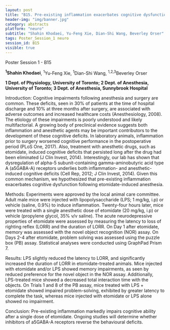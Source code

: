 ```yaml
---
layout: post
title: "B15. Pre-existing inflammation exacerbates cognitive dysfunction after anesthesia in mice"
header-img: "img/banner.jpg"
category: abstracts
platform: "neuro"
subtitle: "Shahin Khodaei, Yu-Feng Xie, Dian-Shi Wang, Beverley Orser"
tags: Poster_Session_1 neuro
session_id: B15
visible: true
---
```

Poster Session 1 - B15

**<sup>1</sup>Shahin Khodaei**, <sup>1</sup>Yu-Feng Xie, <sup>1</sup>Dian-Shi Wang, <sup>1,2,3</sup>Beverley Orser

__1 Dept. of Physiology, University of Toronto; 2 Dept. of Anesthesia, University of Toronto; 3 Dept. of Anesthesia, Sunnybrook Hospital__

Introduction: Cognitive impairments following anesthesia and surgery are common. These deficits, seen in 30% of patients at the time of hospital discharge and 10% at three months after surgery, are associated with adverse outcomes and increased healthcare costs (Anesthesiology, 2008). The etiology of these impairments is poorly understood and likely multifactorial. A growing body of preclinical evidence suggests both inflammation and anesthetic agents may be important contributors to the development of these cognitive deficits. In laboratory animals, inflammation prior to surgery worsened cognitive performance in the postoperative period (PLoS One, 2017). Also, treatment with anesthetic drugs, such as etomidate, induced cognitive deficits that persisted long after the drug had been eliminated (J Clin Invest, 2014). Interestingly, our lab has shown that dysregulation of alpha-5 subunit-containing gamma-aminobutyric acid type A (a5GABA-A) receptors underlies both inflammation- and anesthetic-induced cognitive deficits (Cell Rep, 2012; J Clin Invest, 2014). Given this common mechanism, we hypothesized that pre-existing inflammation exacerbates cognitive dysfunction following etomidate-induced anesthesia.

Methods: Experiments were approved by the local animal care committee. Adult male mice were injected with lipopolysaccharide (LPS; 1 mg/kg, i.p) or vehicle (saline, 0.9%) to induce inflammation. Twenty-four hours later, mice were treated with a single anesthetic dose of etomidate (20 mg/kg, i.p) or vehicle (propylene glycol, 35% v/v saline). The acute neurodepressive properties of etomidate were assessed by measuring the latency to loss of righting reflex (LORR) and the duration of LORR. On Day 1 after etomidate, memory was assessed with the novel object recognition (NOR) assay. On Days 2-4 after etomidate, problem solving was assessed using the puzzle box (PB) assay. Statistical analyses were conducted using GraphPad Prism 7.

Results: LPS slightly reduced the latency to LORR, and significantly increased the duration of LORR in etomidate-treated animals. Mice injected with etomidate and/or LPS showed memory impairments, as seen by reduced preference for the novel object in the NOR assay. Additionally, LPS-treated mice showed a decreased total interaction time with the objects. On Trials 1 and 8 of the PB assay, mice treated with LPS + etomidate showed impaired problem-solving, exhibited by greater latency to complete the task, whereas mice injected with etomidate or LPS alone showed no impairment.

Conclusion: Pre-existing inflammation markedly impairs cognitive ability after a single dose of etomidate. Ongoing studies will determine whether inhibitors of a5GABA-A receptors reverse the behavioural deficits.
